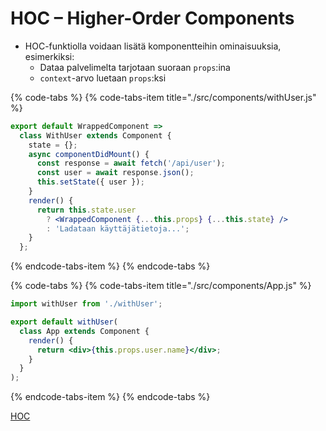 # HOC – Higher-Order Components

* HOC-funktiolla voidaan lisätä komponentteihin ominaisuuksia, esimerkiksi:
  * Dataa palvelimelta tarjotaan suoraan `props`:ina
  * `context`-arvo luetaan `props`:ksi

{% code-tabs %}
{% code-tabs-item title="./src/components/withUser.js" %}
```jsx
export default WrappedComponent =>
  class WithUser extends Component {
    state = {};
    async componentDidMount() {
      const response = await fetch('/api/user');
      const user = await response.json();
      this.setState({ user });
    }
    render() {
      return this.state.user
        ? <WrappedComponent {...this.props} {...this.state} />
        : 'Ladataan käyttäjätietoja...';
    }
  };
```
{% endcode-tabs-item %}
{% endcode-tabs %}

{% code-tabs %}
{% code-tabs-item title="./src/components/App.js" %}
```jsx
import withUser from './withUser';

export default withUser(
  class App extends Component {
    render() {
      return <div>{this.props.user.name}</div>;
    }
  }
);
```
{% endcode-tabs-item %}
{% endcode-tabs %}

[HOC](https://reactjs.org/docs/higher-order-components.html)

